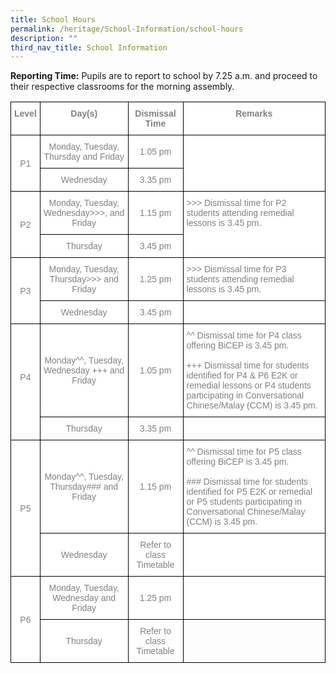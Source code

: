 ```yaml
---
title: School Hours
permalink: /heritage/School-Information/school-hours
description: ""
third_nav_title: School Information
---
```

**Reporting Time:** Pupils are to report to school by 7.25 a.m. and proceed to their respective classrooms for the morning assembly.

<style type="text/css">
.tg  {border-collapse:collapse;border-spacing:0;}
.tg td{border-color:black;border-style:solid;border-width:1px;font-family:Arial, sans-serif;font-size:14px;
  overflow:hidden;padding:10px 5px;word-break:normal;}
.tg th{border-color:black;border-style:solid;border-width:1px;font-family:Arial, sans-serif;font-size:14px;
  font-weight:normal;overflow:hidden;padding:10px 5px;word-break:normal;}
.tg .tg-ukh9{background-color:#FFF;color:#808080;font-weight:bold;text-align:center;vertical-align:top}
.tg .tg-fap0{background-color:#FFF;color:#808080;text-align:center;vertical-align:middle}
.tg .tg-5xgq{background-color:#FFF;color:#808080;text-align:left;vertical-align:middle}
.tg .tg-lm9i{background-color:#FFF;color:#808080;text-align:left;vertical-align:top}
.tg .tg-0lax{text-align:left;vertical-align:top}
</style>
<table class="tg">
<thead>
  <tr>
    <th class="tg-ukh9"><span style="font-weight:bold">Level</span></th>
    <th class="tg-ukh9"><span style="font-weight:bold">Day(s)</span></th>
    <th class="tg-ukh9" colspan="2"><span style="font-weight:bold">Dismissal Time</span></th>
    <th class="tg-ukh9"><span style="font-weight:bold">Remarks</span></th>
  </tr>
</thead>
<tbody>
  <tr>
    <td class="tg-fap0" rowspan="2">P1</td>
    <td class="tg-fap0">Monday, Tuesday, Thursday and Friday</td>
    <td class="tg-fap0" colspan="2">1.05 pm</td>
    <td class="tg-5xgq" rowspan="2"></td>
  </tr>
  <tr>
    <td class="tg-fap0">Wednesday</td>
    <td class="tg-fap0" colspan="2">3.35 pm</td>
  </tr>
  <tr>
    <td class="tg-fap0" rowspan="2">P2</td>
    <td class="tg-fap0">Monday, Tuesday, Wednesday&gt;&gt;&gt;, and Friday</td>
    <td class="tg-fap0" colspan="2">1.15 pm</td>
    <td class="tg-lm9i" rowspan="2">&gt;&gt;&gt; Dismissal time for P2 students attending remedial lessons is 3.45 pm.</td>
  </tr>
  <tr>
    <td class="tg-fap0">Thursday</td>
    <td class="tg-fap0" colspan="2">3.45 pm</td>
  </tr>
  <tr>
    <td class="tg-fap0" rowspan="2">P3</td>
    <td class="tg-fap0">Monday, Tuesday, Thursday&gt;&gt;&gt; and Friday</td>
    <td class="tg-fap0" colspan="2">1.25 pm</td>
    <td class="tg-lm9i">&gt;&gt;&gt; Dismissal time for P3 students attending remedial lessons is 3.45 pm.</td>
  </tr>
  <tr>
    <td class="tg-fap0">Wednesday</td>
    <td class="tg-fap0" colspan="2">3.45 pm</td>
    <td class="tg-5xgq"></td>
  </tr>
  <tr>
    <td class="tg-fap0" rowspan="2">P4<br><br> </td>
    <td class="tg-fap0">Monday^^, Tuesday, Wednesday +++  and Friday</td>
    <td class="tg-fap0" colspan="2">1.05 pm</td>
    <td class="tg-5xgq">^^ Dismissal time for P4 class offering BiCEP is 3.45 pm.<br><br>+++ Dismissal time for students identified for P4 &amp; P6 E2K or remedial lessons or P4 students participating in Conversational Chinese/Malay (CCM) is 3.45 pm.</td>
  </tr>
  <tr>
    <td class="tg-fap0">Thursday</td>
    <td class="tg-fap0" colspan="2">3.35 pm</td>
    <td class="tg-5xgq"></td>
  </tr>
  <tr>
    <td class="tg-fap0" rowspan="2">P5</td>
    <td class="tg-fap0">Monday^^, Tuesday, Thursday###  and Friday</td>
    <td class="tg-fap0" colspan="2">1.15 pm</td>
    <td class="tg-5xgq">^^ Dismissal time for P5 class offering BiCEP is 3.45 pm.<br><br>### Dismissal time for students identified for P5 E2K or remedial or P5 students participating in Conversational Chinese/Malay (CCM) is 3.45 pm.</td>
  </tr>
  <tr>
    <td class="tg-fap0">Wednesday</td>
    <td class="tg-fap0" colspan="2">Refer to class Timetable</td>
    <td class="tg-5xgq"></td>
  </tr>
  <tr>
    <td class="tg-fap0" rowspan="2">P6</td>
    <td class="tg-fap0">Monday, Tuesday, Wednesday and Friday</td>
    <td class="tg-fap0">1.25 pm</td>
    <td class="tg-5xgq" colspan="2"></td>
  </tr>
  <tr>
    <td class="tg-fap0">Thursday</td>
    <td class="tg-fap0">Refer to class Timetable</td>
    <td class="tg-0lax" colspan="2"></td>
  </tr>
</tbody>
</table>